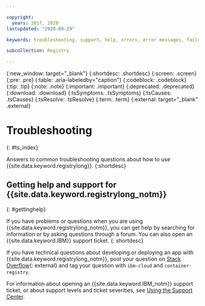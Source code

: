 ```yaml
---

copyright:
  years: 2017, 2020
lastupdated: "2020-09-29"

keywords: troubleshooting, support, help, errors, error messages, failure, fails, lost keys, firewall, Docker manifest errors, problems, ts, registry,

subcollection: Registry

---
```


{:new_window: target="_blank"}
{:shortdesc: .shortdesc}
{:screen: .screen}
{:pre: .pre}
{:table: .aria-labeledby="caption"}
{:codeblock: .codeblock}
{:tip: .tip}
{:note: .note}
{:important: .important}
{:deprecated: .deprecated}
{:download: .download}
{:tsSymptoms: .tsSymptoms}
{:tsCauses: .tsCauses}
{:tsResolve: .tsResolve}
{:term: .term}
{:external: target="_blank" .external}

# Troubleshooting
{: #ts_index}

Answers to common troubleshooting questions about how to use {{site.data.keyword.registrylong}}.
{:shortdesc}

## Getting help and support for {{site.data.keyword.registrylong_notm}}
{: #gettinghelp}

If you have problems or questions when you are using {{site.data.keyword.registrylong_notm}}, you can get help by searching for information or by asking questions through a forum. You can also open an {{site.data.keyword.IBM}} support ticket.
{: shortdesc}

If you have technical questions about developing or deploying an app with {{site.data.keyword.registrylong_notm}}, post your question on [Stack Overflow](https://stackoverflow.com/search?q=+ibm-cloud+container-registry){: external} and tag your question with `ibm-cloud` and `container-registry`.

For information about opening an {{site.data.keyword.IBM_notm}} support ticket, or about support levels and ticket severities, see [Using the Support Center](/docs/get-support?topic=get-support-using-avatar).
